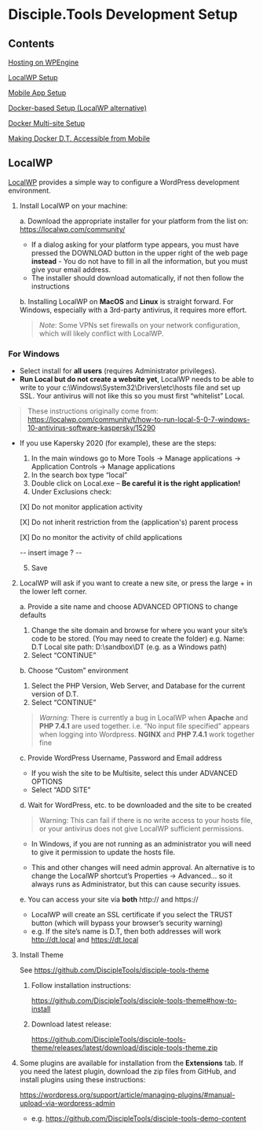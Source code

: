 
# Disciple.Tools Development Setup

## Contents

[Hosting on WPEngine](WPEngine-hosting.md)

[LocalWP Setup](#LocalWP)

[Mobile App Setup](mobile-app-setup.md)

[Docker-based Setup (LocalWP alternative)](dt-docker.md)

[Docker Multi-site Setup](dt-docker.md#docker-multi-site-setup)

[Making Docker D.T. Accessible from Mobile](dt-docker.md##making-docker-dt-accessible-from-mobile)

## LocalWP
[LocalWP](https://localwp.com/#) provides a simple way to configure a WordPress development environment.  

1. Install LocalWP on your machine:

   a. Download the appropriate installer for your platform from the list on: https://localwp.com/community/
      - If a dialog asking for your platform type appears, you must have pressed the DOWNLOAD button in the upper right of the web page **instead** - You do not have to fill in all the information, but you must give your email address.
      - The installer should download automatically, if not then follow the instructions

   b. Installing LocalWP on **MacOS** and **Linux** is straight forward. For Windows, especially with a 3rd-party antivirus, it requires more effort.

    > *Note*: Some VPNs set firewalls on your network configuration, which will likely conflict with LocalWP.

### For Windows

- Select install for **all users** (requires Administrator privileges).
- **Run Local but do not create a website yet**, LocalWP needs to be able to write to your c:\Windows\System32\Drivers\etc\hosts file and set up SSL.  Your antivirus will not like this so you must first “whitelist” Local.

>  These instructions originally come from: https://localwp.com/community/t/how-to-run-local-5-0-7-windows-10-antivirus-software-kaspersky/15290

- If you use Kapersky 2020 (for example), these are the steps:
  1. In the main windows go to More Tools -> Manage applications -> Application Controls -> Manage applications
  2. In the search box type “local”
  3. Double click on Local.exe – **Be careful it is the right application!**
  4. Under Exclusions check:

   [X] Do not monitor application activity

   [X] Do not inherit restriction from the (application's) parent process

   [X] Do no monitor the activity of child applications

   -- insert image ? --

  5. Save
	
2. LocalWP will ask if you want to create a new site, or press the large + in the lower left corner.

   a. Provide a site name and choose ADVANCED OPTIONS to change defaults
      1. Change the site domain and browse for where you want your site’s code to be stored. (You may need to create the folder)
         e.g. Name: D.T    Local site path: D:\sandbox\DT   (e.g. as a Windows path)
      2. Select “CONTINUE”

   b. Choose “Custom” environment
      1. Select the PHP Version, Web Server, and Database for the current version of D.T.   
      2. Select “CONTINUE”

    > *Warning:* There is currently a bug in LocalWP when **Apache** and **PHP 7.4.1** are used together. i.e. “No input file specified” appears when logging into Wordpress. **NGINX** and **PHP 7.4.1** work together fine

   c. Provide WordPress Username, Password and Email address
      - If you wish the site to be Multisite, select this under ADVANCED OPTIONS
      - Select “ADD SITE”
  
   d. Wait for WordPress, etc. to be downloaded and the site to be created

    > Warning: This can fail if there is no write access to your hosts file, or your antivirus does not give LocalWP sufficient permissions.

    - In Windows, if you are not running as an administrator you will need to give it permission to update the hosts file.
    
    - This and other changes will need admin approval.  An alternative is to change the LocalWP shortcut’s Properties -> Advanced… so it always runs as Administrator, but this can cause security issues.

   e. You can access your site via **both** http:// and https://
   
   - LocalWP will create an SSL certificate if you select the TRUST button (which will bypass your browser’s security warning)
   - e.g. If the site’s name is D.T, then both addresses will work http://dt.local and https://dt.local


3. Install Theme

    See https://github.com/DiscipleTools/disciple-tools-theme

    1. Follow installation instructions:

        https://github.com/DiscipleTools/disciple-tools-theme#how-to-install

    2. Download latest release: 
        
        https://github.com/DiscipleTools/disciple-tools-theme/releases/latest/download/disciple-tools-theme.zip

4. Some plugins are available for installation from the **Extensions** tab. If you need the latest plugin, download the zip files from GitHub, and install plugins using these instructions:

    https://wordpress.org/support/article/managing-plugins/#manual-upload-via-wordpress-admin

   - e.g. https://github.com/DiscipleTools/disciple-tools-demo-content
